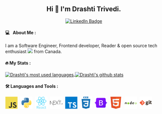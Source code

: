 <div id="header" align="center">
  <h2> Hi 👋 I'm Drashti Trivedi.</h2>
  <div id="badges">
    <a href="https://www.linkedin.com/in/drashti-trivedi-65879a116/">
      <img src="https://img.shields.io/badge/LinkedIn-blue?style=for-the-badge&logo=linkedin&logoColor=white" alt="LinkedIn Badge"/>
    </a>
  </div>
</div>

#### 💻 &nbsp; About Me :
I am a Software Engineer, Frontend developer, Reader & open source tech enthusiast <img src="https://media.giphy.com/media/WUlplcMpOCEmTGBtBW/giphy.gif" width="30"> from Canada.

#### :fire: My Stats :
<!--- [![GitHub Streak](http://github-readme-streak-stats.herokuapp.com?user=dstrivedi&theme=dark&background=000000)](https://git.io/streak-stats) 
 
[![Top Langs](https://github-readme-stats.vercel.app/api/top-langs/?username=dstrivedi&layout=compact&theme=light)](https://github.com/dstrivedi/github-readme-stats) -->

<a href="https://github.com/dstrivedi">
  <img align="center" src="https://github-readme-stats.vercel.app/api/top-langs/?username=dstrivedi&theme=light&count_private=true&layout=compact" width="205" alt="Drashti's most used languages" />
</a>
<a href="https://github.com/dstrivedi">
 <img align="center" src="https://github-readme-stats.vercel.app/api?username=dstrivedi&show_icons=true&theme=light&line_height=27&include_all_commits=true&hide=issues,prs,contribs" width="350" alt="Drashti's github stats"/>
</a>

#### :hammer_and_wrench: Languages and Tools :
<div>
  <img src="https://github.com/devicons/devicon/blob/master/icons/javascript/javascript-original.svg" title="JavaScript" alt="JavaScript" width="40" height="40"/>&nbsp;
  <img src="https://github.com/devicons/devicon/blob/master/icons/python/python-original.svg" title="Python" alt="Pythhon" width="40" height="40"/>&nbsp;
  <img src="https://github.com/devicons/devicon/blob/master/icons/react/react-original-wordmark.svg" title="React" alt="React" width="40" height="40"/>&nbsp;
  <img src="https://github.com/devicons/devicon/blob/master/icons/nextjs/nextjs-original-wordmark.svg" title="NextJs" alt="NextJs" width="40" height="40"/>&nbsp;
   <img src="https://github.com/devicons/devicon/blob/master/icons/typescript/typescript-original.svg" title="TypeScript" alt="TypeScript" width="40" height="40"/>&nbsp;
  <img src="https://github.com/devicons/devicon/blob/master/icons/css3/css3-plain-wordmark.svg"  title="CSS3" alt="CSS" width="40" height="40"/>&nbsp;
   <img src="https://github.com/devicons/devicon/blob/master/icons/bootstrap/bootstrap-original.svg" title="Bootstrap" alt="Bootstrap" width="40" height="40"/>&nbsp;
  <img src="https://github.com/devicons/devicon/blob/master/icons/html5/html5-original.svg" title="HTML5" alt="HTML" width="40" height="40"/>&nbsp;
  <img src="https://github.com/devicons/devicon/blob/master/icons/nodejs/nodejs-original-wordmark.svg" title="NodeJS" alt="NodeJS" width="40" height="40"/>&nbsp;
  <img src="https://github.com/devicons/devicon/blob/master/icons/git/git-original-wordmark.svg" title="Git" **alt="Git" width="40" height="40"/>
</div>
